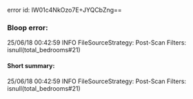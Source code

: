 error id: IW01c4NkOzo7E+JYQCbZng==
### Bloop error:

25/06/18 00:42:59 INFO FileSourceStrategy: Post-Scan Filters: isnull(total_bedrooms#21)
#### Short summary: 

25/06/18 00:42:59 INFO FileSourceStrategy: Post-Scan Filters: isnull(total_bedrooms#21)